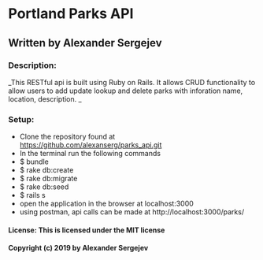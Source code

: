 # Portland Parks API

## Written by Alexander Sergejev

### Description:
_This RESTful api is built using Ruby on Rails. It allows CRUD functionality to allow users to add update lookup and delete parks with inforation name, location, description. _

### Setup:
* Clone the repository found at https://github.com/alexanserg/parks_api.git
* In the terminal run the following commands
* $ bundle
* $ rake db:create
* $ rake db:migrate
* $ rake db:seed
* $ rails s
* open the application in the browser at localhost:3000
* using postman, api calls can be made at http://localhost:3000/parks/


#### License: This is licensed under the MIT license
#### Copyright (c) 2019 by Alexander Sergejev
